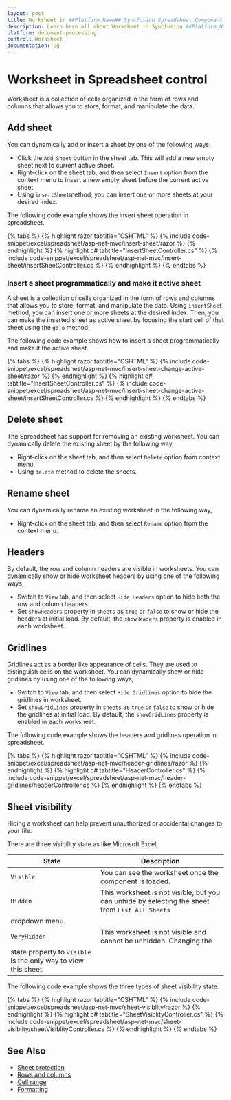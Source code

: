 ```yaml
---
layout: post
title: Worksheet in ##Platform_Name## Syncfusion Spreadsheet Component
description: Learn here all about Worksheet in Syncfusion ##Platform_Name## Spreadsheet component of Syncfusion Essential JS 2 and more.
platform: document-processing
control: Worksheet
documentation: ug
---
```



# Worksheet in Spreadsheet control

Worksheet is a collection of cells organized in the form of rows and columns that allows you to store, format, and manipulate the data.

## Add sheet

You can dynamically add or insert a sheet by one of the following ways,

* Click the `Add Sheet` button in the sheet tab. This will add a new empty sheet next to current active sheet.
* Right-click on the sheet tab, and then select `Insert` option from the context menu to insert a new empty sheet before the current active sheet.
* Using `insertSheet`method, you can insert one or more sheets at your desired index.

The following code example shows the insert sheet operation in spreadsheet.

{% tabs %}
{% highlight razor tabtitle="CSHTML" %}
{% include code-snippet/excel/spreadsheet/asp-net-mvc/insert-sheet/razor %}
{% endhighlight %}
{% highlight c# tabtitle="InsertSheetController.cs" %}
{% include code-snippet/excel/spreadsheet/asp-net-mvc/insert-sheet/insertSheetController.cs %}
{% endhighlight %}
{% endtabs %}

### Insert a sheet programmatically and make it active sheet

A sheet is a collection of cells organized in the form of rows and columns that allows you to store, format, and manipulate the data. Using `insertSheet` method, you can insert one or more sheets at the desired index. Then, you can make the inserted sheet as active sheet by focusing the start cell of that sheet using the `goTo` method.

The following code example shows how to insert a sheet programmatically and make it the active sheet.

{% tabs %}
{% highlight razor tabtitle="CSHTML" %}
{% include code-snippet/excel/spreadsheet/asp-net-mvc/insert-sheet-change-active-sheet/razor %}
{% endhighlight %}
{% highlight c# tabtitle="InsertSheetController.cs" %}
{% include code-snippet/excel/spreadsheet/asp-net-mvc/insert-sheet-change-active-sheet/insertSheetController.cs %}
{% endhighlight %}
{% endtabs %}


## Delete sheet

The Spreadsheet has support for removing an existing worksheet. You can dynamically delete the existing sheet by the following way,

* Right-click on the sheet tab, and then select `Delete` option from context menu.
* Using `delete` method to delete the sheets.

## Rename sheet

You can dynamically rename an existing worksheet in the following way,

* Right-click on the sheet tab, and then select `Rename` option from the context menu.

## Headers

By default, the row and column headers are visible in worksheets. You can dynamically show or hide worksheet headers by using one of the following ways,

* Switch to `View` tab, and then select `Hide Headers` option to hide both the row and column headers.
* Set `showHeaders` property in `sheets` as `true` or `false` to show or hide the headers at initial load. By default, the `showHeaders` property is enabled in each worksheet.

## Gridlines

Gridlines act as a border like appearance of cells. They are used to distinguish cells on the worksheet. You can dynamically show or hide gridlines by using one of the following ways,

* Switch to `View` tab, and then select `Hide Gridlines` option to hide the gridlines in worksheet.
* Set `showGridLines` property in `sheets` as `true` or `false` to show or hide the gridlines at initial load. By default, the `showGridLines` property is enabled in each worksheet.

The following code example shows the headers and gridlines operation in spreadsheet.

{% tabs %}
{% highlight razor tabtitle="CSHTML" %}
{% include code-snippet/excel/spreadsheet/asp-net-mvc/header-gridlines/razor %}
{% endhighlight %}
{% highlight c# tabtitle="HeaderController.cs" %}
{% include code-snippet/excel/spreadsheet/asp-net-mvc/header-gridlines/headerController.cs %}
{% endhighlight %}
{% endtabs %}

## Sheet visibility

Hiding a worksheet can help prevent unauthorized or accidental changes to your file.

There are three visibility state as like Microsoft Excel,

| State | Description |
|-------|---------|
| `Visible` | You can see the worksheet once the component is loaded. |
| `Hidden` | This worksheet is not visible, but you can unhide by selecting the sheet from `List All Sheets`
dropdown menu. |
| `VeryHidden` | This worksheet is not visible and cannot be unhidden. Changing the
state property to `Visible` is the only way to view this sheet. |

The following code example shows the three types of sheet visibility state.

{% tabs %}
{% highlight razor tabtitle="CSHTML" %}
{% include code-snippet/excel/spreadsheet/asp-net-mvc/sheet-visiblity/razor %}
{% endhighlight %}
{% highlight c# tabtitle="SheetVisiblityController.cs" %}
{% include code-snippet/excel/spreadsheet/asp-net-mvc/sheet-visiblity/sheetVisiblityController.cs %}
{% endhighlight %}
{% endtabs %}



## See Also

* [Sheet protection](./protect-sheet)
* [Rows and columns](./rows-and-columns)
* [Cell range](./cell-range)
* [Formatting](./formatting)

